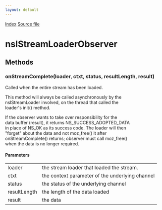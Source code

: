 ```yaml
---
layout: default
---
```

<div id='links'><a href="../index.html">Index</a>
<a href="http://dxr.mozilla.org/mozilla-central/source/netwerk/base/public/nsIStreamLoader.idl">Source file</a>
</div>

# nsIStreamLoaderObserver #

## Methods ##

### onStreamComplete(loader, ctxt, status, resultLength, result) ###
  
Called when the entire stream has been loaded.  
  
  
This method will always be called asynchronously by the  
nsIStreamLoader involved, on the thread that called the  
loader's init() method.  
  
If the observer wants to take over responsibility for the  
data buffer (result), it returns NS_SUCCESS_ADOPTED_DATA  
in place of NS_OK as its success code. The loader will then  
"forget" about the data and not moz_free() it after  
onStreamComplete() returns; observer must call moz_free()  
when the data is no longer required.  
  

#### Parameters ####

<table>

<tr>
<td>loader</td>
<td>the stream loader that loaded the stream.  
</td>
</tr>

<tr>
<td>ctxt</td>
<td>the context parameter of the underlying channel  
</td>
</tr>

<tr>
<td>status</td>
<td>the status of the underlying channel  
</td>
</tr>

<tr>
<td>resultLength</td>
<td>the length of the data loaded  
</td>
</tr>

<tr>
<td>result</td>
<td>the data  
</td>
</tr>

</table>

